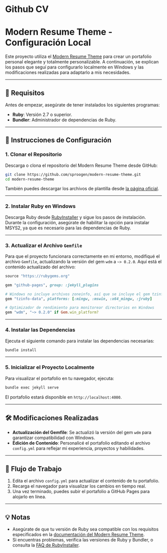 # Github CV

# Modern Resume Theme - Configuración Local

Este proyecto utiliza el [Modern Resume Theme](https://sproogen.github.io/modern-resume-theme/) para crear un portafolio personal elegante y totalmente personalizable. A continuación, se explican los pasos que seguí para configurarlo localmente en Windows y las modificaciones realizadas para adaptarlo a mis necesidades.

---

## 🔧 Requisitos

Antes de empezar, asegúrate de tener instalados los siguientes programas:

- **Ruby**: Versión 2.7 o superior.
- **Bundler**: Administrador de dependencias de Ruby.

---

## 🚀 Instrucciones de Configuración

### 1. Clonar el Repositorio

Descarga o clona el repositorio del Modern Resume Theme desde GitHub:

```bash
git clone https://github.com/sproogen/modern-resume-theme.git
cd modern-resume-theme
```

También puedes descargar los archivos de plantilla desde [la página oficial](https://sproogen.github.io/modern-resume-theme/).

---

### 2. Instalar Ruby en Windows

Descarga Ruby desde [RubyInstaller](https://rubyinstaller.org/downloads/) y sigue los pasos de instalación. Durante la configuración, asegúrate de habilitar la opción para instalar MSYS2, ya que es necesario para las dependencias de Ruby.

---

### 3. Actualizar el Archivo `Gemfile`

Para que el proyecto funcionara correctamente en mi entorno, modifiqué el archivo `Gemfile`, actualizando la versión del gem `wdm` a `~> 0.2.0`. Aquí está el contenido actualizado del archivo:

```ruby
source "https://rubygems.org"

gem "github-pages", group: :jekyll_plugins

# Windows no incluye archivos zoneinfo, así que se incluye el gem tzinfo-data
gem "tzinfo-data", platforms: [:mingw, :mswin, :x64_mingw, :jruby]

# Optimizador de rendimiento para monitorear directorios en Windows
gem "wdm", "~> 0.2.0" if Gem.win_platform?
```

---

### 4. Instalar las Dependencias

Ejecuta el siguiente comando para instalar las dependencias necesarias:

```bash
bundle install
```

---

### 5. Inicializar el Proyecto Localmente

Para visualizar el portafolio en tu navegador, ejecuta:

```bash
bundle exec jekyll serve
```

El portafolio estará disponible en `http://localhost:4000`.

---

## 🛠️ Modificaciones Realizadas

- **Actualización del Gemfile**: Se actualizó la versión del gem `wdm` para garantizar compatibilidad con Windows.
- **Edición de Contenido**: Personalicé el portafolio editando el archivo `config.yml` para reflejar mi experiencia, proyectos y habilidades.

---

## 🔄 Flujo de Trabajo

1. Edita el archivo `config.yml` para actualizar el contenido de tu portafolio.
2. Recarga el navegador para visualizar los cambios en tiempo real.
3. Una vez terminado, puedes subir el portafolio a GitHub Pages para alojarlo en línea.

---

## 💡 Notas

- Asegúrate de que tu versión de Ruby sea compatible con los requisitos especificados en la [documentación del Modern Resume Theme](https://github.com/sproogen/modern-resume-theme).
- Si encuentras problemas, verifica las versiones de Ruby y Bundler, o consulta la [FAQ de RubyInstaller](https://rubyinstaller.org/support).
